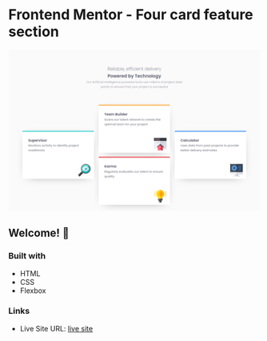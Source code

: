 # Frontend Mentor - Four card feature section

![Design preview](./design/desktop-preview.png)

## Welcome! 👋

### Built with

- HTML
- CSS
- Flexbox

### Links

- Live Site URL: [live site](https://your-live-site-url.com)
